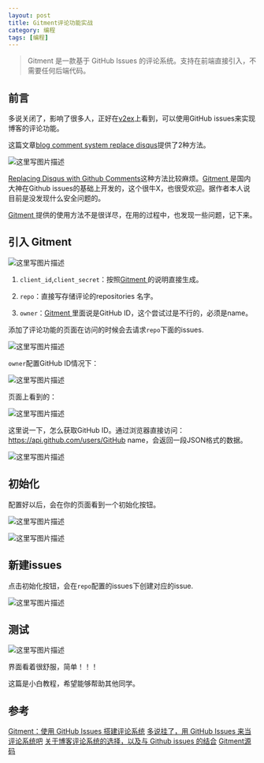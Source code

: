 ```yaml
---
layout: post
title: Gitment评论功能实战
category: 编程 
tags: [编程]
---
```


>Gitment 是一款基于 GitHub Issues 的评论系统。支持在前端直接引入，不需要任何后端代码。

## 前言

多说关闭了，影响了很多人，正好在[v2ex](https://www.v2ex.com/t/357296)上看到，可以使用GitHub issues来实现博客的评论功能。

这篇文章[blog comment system replace disqus](http://blog.guoli.im/blog-comments-system-replace-disqus/)提供了2种方法。

![这里写图片描述](http://img.blog.csdn.net/20170427173622834?watermark/2/text/aHR0cDovL2Jsb2cuY3Nkbi5uZXQvUmlja3lJVA==/font/5a6L5L2T/fontsize/400/fill/I0JBQkFCMA==/dissolve/70/gravity/SouthEast)

[Replacing Disqus with Github Comments](http://donw.io/post/github-comments/)这种方法比较麻烦。[Gitment ](https://imsun.net/posts/gitment-introduction/)是国内大神在Github issues的基础上开发的，这个很牛X，也很受欢迎。据作者本人说目前是没发现什么安全问题的。

[Gitment ](https://imsun.net/posts/gitment-introduction/)提供的使用方法不是很详尽，在用的过程中，也发现一些问题，记下来。

##  引入 Gitment

![这里写图片描述](http://img.blog.csdn.net/20170427180942083?watermark/2/text/aHR0cDovL2Jsb2cuY3Nkbi5uZXQvUmlja3lJVA==/font/5a6L5L2T/fontsize/400/fill/I0JBQkFCMA==/dissolve/70/gravity/SouthEast)

1. `client_id`,`client_secret`：按照[Gitment ](https://imsun.net/posts/gitment-introduction/)的说明直接生成。

2. `repo`：直接写存储评论的repositories 名字。

3. `owner`：[Gitment ](https://imsun.net/posts/gitment-introduction/)里面说是GitHub ID，这个尝试过是不行的，必须是name。

添加了评论功能的页面在访问的时候会去请求`repo`下面的issues.

![这里写图片描述](http://img.blog.csdn.net/20170427181811840?watermark/2/text/aHR0cDovL2Jsb2cuY3Nkbi5uZXQvUmlja3lJVA==/font/5a6L5L2T/fontsize/400/fill/I0JBQkFCMA==/dissolve/70/gravity/SouthEast)

`owner`配置GitHub ID情况下：

![这里写图片描述](http://img.blog.csdn.net/20170427182007622?watermark/2/text/aHR0cDovL2Jsb2cuY3Nkbi5uZXQvUmlja3lJVA==/font/5a6L5L2T/fontsize/400/fill/I0JBQkFCMA==/dissolve/70/gravity/SouthEast)

页面上看到的：

![这里写图片描述](http://img.blog.csdn.net/20170427181114585?watermark/2/text/aHR0cDovL2Jsb2cuY3Nkbi5uZXQvUmlja3lJVA==/font/5a6L5L2T/fontsize/400/fill/I0JBQkFCMA==/dissolve/70/gravity/SouthEast)


这里说一下，怎么获取GitHub ID。通过浏览器直接访问：https://api.github.com/users/GitHub name，会返回一段JSON格式的数据。

![这里写图片描述](http://img.blog.csdn.net/20170427181306181?watermark/2/text/aHR0cDovL2Jsb2cuY3Nkbi5uZXQvUmlja3lJVA==/font/5a6L5L2T/fontsize/400/fill/I0JBQkFCMA==/dissolve/70/gravity/SouthEast)

## 初始化
配置好以后，会在你的页面看到一个初始化按钮。

![这里写图片描述](http://img.blog.csdn.net/20170427182418155?watermark/2/text/aHR0cDovL2Jsb2cuY3Nkbi5uZXQvUmlja3lJVA==/font/5a6L5L2T/fontsize/400/fill/I0JBQkFCMA==/dissolve/70/gravity/SouthEast)

![这里写图片描述](http://img.blog.csdn.net/20170427183009923?watermark/2/text/aHR0cDovL2Jsb2cuY3Nkbi5uZXQvUmlja3lJVA==/font/5a6L5L2T/fontsize/400/fill/I0JBQkFCMA==/dissolve/70/gravity/SouthEast)

## 新建issues

点击初始化按钮，会在`repo`配置的issues下创建对应的issue.

![这里写图片描述](http://img.blog.csdn.net/20170427183140206?watermark/2/text/aHR0cDovL2Jsb2cuY3Nkbi5uZXQvUmlja3lJVA==/font/5a6L5L2T/fontsize/400/fill/I0JBQkFCMA==/dissolve/70/gravity/SouthEast)

## 测试

![这里写图片描述](http://img.blog.csdn.net/20170427183324365?watermark/2/text/aHR0cDovL2Jsb2cuY3Nkbi5uZXQvUmlja3lJVA==/font/5a6L5L2T/fontsize/400/fill/I0JBQkFCMA==/dissolve/70/gravity/SouthEast)

界面看着很舒服，简单！！！

这篇是小白教程，希望能够帮助其他同学。

## 参考

[Gitment：使用 GitHub Issues 搭建评论系统](https://imsun.net/posts/gitment-introduction/)
[多说挂了，用 GitHub Issues 来当评论系统吧](https://www.v2ex.com/t/352545)
[关于博客评论系统的选择，以及与 Github issues 的结合](https://www.v2ex.com/t/357296)
[Gitment源码](https://github.com/imsun/gitment)